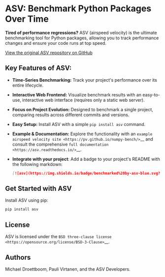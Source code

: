 # ASV: Benchmark Python Packages Over Time

**Tired of performance regressions?** ASV (airspeed velocity) is the ultimate benchmarking tool for Python packages, allowing you to track performance changes and ensure your code runs at top speed.

[View the original ASV repository on GitHub](https://github.com/airspeed-velocity/asv)

## Key Features of ASV:

*   **Time-Series Benchmarking:** Track your project's performance over its entire lifecycle.
*   **Interactive Web Frontend:** Visualize benchmark results with an easy-to-use, interactive web interface (requires only a static web server).
*   **Focus on Project Evolution:** Designed to benchmark a single project, comparing results across different commits and versions.
*   **Easy Setup:** Install ASV with a simple `pip install asv` command.
*   **Example & Documentation:** Explore the functionality with an `example airspeed velocity site <https://pv.github.io/numpy-bench/>`__ and consult the comprehensive `full documentation <https://asv.readthedocs.io/>`__.
*   **Integrate with your project**: Add a badge to your project's README with the following markdown:

    ```markdown
    [![asv](https://img.shields.io/badge/benchmarked%20by-asv-blue.svg?style=flat)](https://your-url-here/)
    ```

## Get Started with ASV

Install ASV using pip:

```bash
pip install asv
```

## License

ASV is licensed under the `BSD three-clause license <https://opensource.org/license/BSD-3-Clause>`__.

## Authors

Michael Droettboom, Pauli Virtanen, and the ASV Developers.